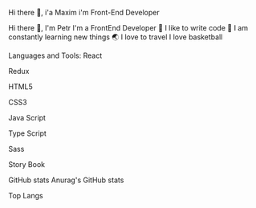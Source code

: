 Hi there 👋, i'a Maxim
i'm Front-End Developer

Hi there 👋, I'm Petr
I'm a FrontEnd Developer
💪 I like to write code
🥅 I am constantly learning new things
🌏 I love to travel
I love basketball

Languages and Tools:
React

Redux

HTML5

CSS3

Java Script

Type Script

Sass

Story Book



GitHub stats
Anurag's GitHub stats

Top Langs
